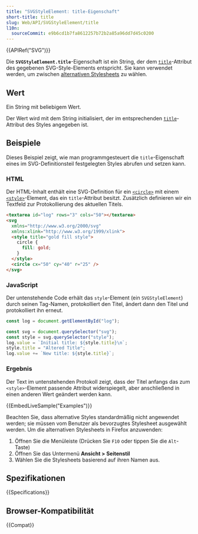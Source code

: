 ```yaml
---
title: "SVGStyleElement: title-Eigenschaft"
short-title: title
slug: Web/API/SVGStyleElement/title
l10n:
  sourceCommit: e9b6cd1b7fa8612257b72b2a85a96dd7d45c0200
---
```


{{APIRef("SVG")}}

Die **`SVGStyleElement.title`**-Eigenschaft ist ein String, der dem [`title`](/de/docs/Web/SVG/Reference/Element/style#title)-Attribut des gegebenen SVG-Style-Elements entspricht. Sie kann verwendet werden, um zwischen [alternativen Stylesheets](/de/docs/Web/HTML/Reference/Attributes/rel/alternate_stylesheet) zu wählen.

## Wert

Ein String mit beliebigem Wert.

Der Wert wird mit dem String initialisiert, der im entsprechenden [`title`](/de/docs/Web/SVG/Reference/Element/style#title)-Attribut des Styles angegeben ist.

## Beispiele

Dieses Beispiel zeigt, wie man programmgesteuert die `title`-Eigenschaft eines im SVG-Definitionsteil festgelegten Styles abrufen und setzen kann.

### HTML

Der HTML-Inhalt enthält eine SVG-Definition für ein [`<circle>`](/de/docs/Web/SVG/Reference/Element/circle) mit einem [`<style>`](/de/docs/Web/SVG/Reference/Element/style)-Element, das ein `title`-Attribut besitzt. Zusätzlich definieren wir ein Textfeld zur Protokollierung des aktuellen Titels.

```html
<textarea id="log" rows="3" cols="50"></textarea>
<svg
  xmlns="http://www.w3.org/2000/svg"
  xmlns:xlink="http://www.w3.org/1999/xlink">
  <style title="gold fill style">
    circle {
      fill: gold;
    }
  </style>
  <circle cx="50" cy="40" r="25" />
</svg>
```

### JavaScript

Der untenstehende Code erhält das `style`-Element (ein `SVGStyleElement`) durch seinen Tag-Namen, protokolliert den Titel, ändert dann den Titel und protokolliert ihn erneut.

```js
const log = document.getElementById("log");

const svg = document.querySelector("svg");
const style = svg.querySelector("style");
log.value = `Initial title: ${style.title}\n`;
style.title = "Altered Title";
log.value += `New title: ${style.title}`;
```

### Ergebnis

Der Text im untenstehenden Protokoll zeigt, dass der Titel anfangs das zum `<style>`-Element passende Attribut widerspiegelt, aber anschließend in einen anderen Wert geändert werden kann.

{{EmbedLiveSample("Examples")}}

Beachten Sie, dass alternative Styles standardmäßig nicht angewendet werden; sie müssen vom Benutzer als bevorzugtes Stylesheet ausgewählt werden. Um die alternativen Stylesheets in Firefox anzuwenden:

1. Öffnen Sie die Menüleiste (Drücken Sie `F10` oder tippen Sie die `Alt`-Taste)
2. Öffnen Sie das Untermenü **Ansicht > Seitenstil**
3. Wählen Sie die Stylesheets basierend auf ihren Namen aus.

## Spezifikationen

{{Specifications}}

## Browser-Kompatibilität

{{Compat}}

